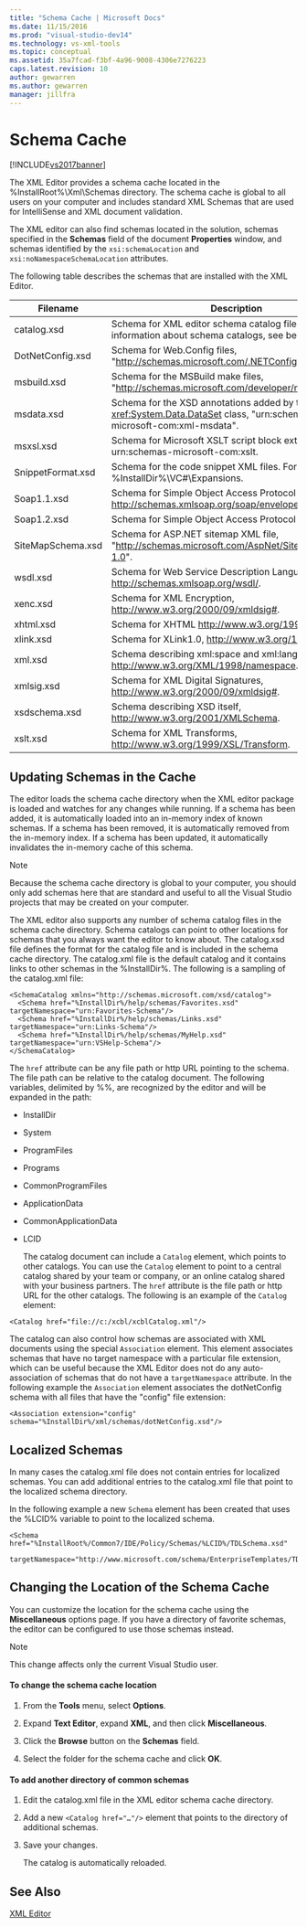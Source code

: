 ```yaml
---
title: "Schema Cache | Microsoft Docs"
ms.date: 11/15/2016
ms.prod: "visual-studio-dev14"
ms.technology: vs-xml-tools
ms.topic: conceptual
ms.assetid: 35a7fcad-f3bf-4a96-9008-4306e7276223
caps.latest.revision: 10
author: gewarren
ms.author: gewarren
manager: jillfra
---
```

# Schema Cache
[!INCLUDE[vs2017banner](../includes/vs2017banner.md)]


The XML Editor provides a schema cache located in the %InstallRoot%\Xml\Schemas directory. The schema cache is global to all users on your computer and includes standard XML Schemas that are used for IntelliSense and XML document validation.  

 The XML editor can also find schemas located in the solution, schemas specified in the **Schemas** field of the document **Properties** window, and schemas identified by the `xsi:schemaLocation` and `xsi:noNamespaceSchemaLocation` attributes.  

 The following table describes the schemas that are installed with the XML Editor.  


|     Filename      |                                                      Description                                                      |
|-------------------|-----------------------------------------------------------------------------------------------------------------------|
|    catalog.xsd    |             Schema for XML editor schema catalog files. For information about schema catalogs, see below.             |
| DotNetConfig.xsd  |                 Schema for Web.Config files, "<http://schemas.microsoft.com/.NETConfiguration/v2.0>".                 |
|    msbuild.xsd    |              Schema for the MSBuild make files, "<http://schemas.microsoft.com/developer/msbuild/2003>".              |
|    msdata.xsd     | Schema for the XSD annotations added by the <xref:System.Data.DataSet> class, "urn:schemas-microsoft-com:xml-msdata". |
|     msxsl.xsd     |                  Schema for Microsoft XSLT script block extensions, urn:schemas-microsoft-com:xslt.                   |
| SnippetFormat.xsd |                 Schema for the code snippet XML files. For examples, see %InstallDir%\VC#\Expansions.                 |
|    Soap1.1.xsd    |            Schema for Simple Object Access Protocol (SOAP) 1.1, http://schemas.xmlsoap.org/soap/envelope/.            |
|    Soap1.2.xsd    |                                     Schema for Simple Object Access Protocol 1.2.                                     |
| SiteMapSchema.xsd |            Schema for ASP.NET sitemap XML file, "<http://schemas.microsoft.com/AspNet/SiteMap-File-1.0>".             |
|     wsdl.xsd      |                    Schema for Web Service Description Language, http://schemas.xmlsoap.org/wsdl/.                     |
|     xenc.xsd      |                            Schema for XML Encryption, http://www.w3.org/2000/09/xmldsig#.                             |
|     xhtml.xsd     |                                    Schema for XHTML http://www.w3.org/1999/xhtml.                                     |
|     xlink.xsd     |                                  Schema for XLink1.0, http://www.w3.org/1999/xlink.                                   |
|      xml.xsd      |              Schema describing xml:space and xml:lang attributes, http://www.w3.org/XML/1998/namespace.               |
|    xmlsig.xsd     |                        Schema for XML Digital Signatures, http://www.w3.org/2000/09/xmldsig#.                         |
|   xsdschema.xsd   |                            Schema describing XSD itself, http://www.w3.org/2001/XMLSchema.                            |
|     xslt.xsd      |                           Schema for XML Transforms, http://www.w3.org/1999/XSL/Transform.                            |

## Updating Schemas in the Cache  
 The editor loads the schema cache directory when the XML editor package is loaded and watches for any changes while running. If a schema has been added, it is automatically loaded into an in-memory index of known schemas. If a schema has been removed, it is automatically removed from the in-memory index. If a schema has been updated, it automatically invalidates the in-memory cache of this schema.  

> [!NOTE]
>  Because the schema cache directory is global to your computer, you should only add schemas here that are standard and useful to all the Visual Studio projects that may be created on your computer.  

 The XML editor also supports any number of schema catalog files in the schema cache directory. Schema catalogs can point to other locations for schemas that you always want the editor to know about. The catalog.xsd file defines the format for the catalog file and is included in the schema cache directory. The catalog.xml file is the default catalog and it contains links to other schemas in the %InstallDir%. The following is a sampling of the catalog.xml file:  

```  
<SchemaCatalog xmlns="http://schemas.microsoft.com/xsd/catalog">  
  <Schema href="%InstallDir%/help/schemas/Favorites.xsd" targetNamespace="urn:Favorites-Schema"/>  
  <Schema href="%InstallDir%/help/schemas/Links.xsd" targetNamespace="urn:Links-Schema"/>  
  <Schema href="%InstallDir%/help/schemas/MyHelp.xsd" targetNamespace="urn:VSHelp-Schema"/>  
</SchemaCatalog>  
```  

 The `href` attribute can be any file path or http URL pointing to the schema. The file path can be relative to the catalog document. The following variables, delimited by %%, are recognized by the editor and will be expanded in the path:  

- InstallDir  

- System  

- ProgramFiles  

- Programs  

- CommonProgramFiles  

- ApplicationData  

- CommonApplicationData  

- LCID  

  The catalog document can include a `Catalog` element, which points to other catalogs. You can use the `Catalog` element to point to a central catalog shared by your team or company, or an online catalog shared with your business partners. The `href` attribute is the file path or http URL for the other catalogs. The following is an example of the `Catalog` element:  

```  
<Catalog href="file://c:/xcbl/xcblCatalog.xml"/>  
```  

 The catalog can also control how schemas are associated with XML documents using the special `Association` element. This element associates schemas that have no target namespace with a particular file extension, which can be useful because the XML Editor does not do any auto-association of schemas that do not have a `targetNamespace` attribute. In the following example the `Association` element associates the dotNetConfig schema with all files that have the "config" file extension:  

```  
<Association extension="config" schema="%InstallDir%/xml/schemas/dotNetConfig.xsd"/>  
```  

## Localized Schemas  
 In many cases the catalog.xml file does not contain entries for localized schemas. You can add additional entries to the catalog.xml file that point to the localized schema directory.  

 In the following example a new `Schema` element has been created that uses the %LCID% variable to point to the localized schema.  

```  
<Schema href="%InstallRoot%/Common7/IDE/Policy/Schemas/%LCID%/TDLSchema.xsd"  
  targetNamespace="http://www.microsoft.com/schema/EnterpriseTemplates/TDLSchema"/>  
```  

## Changing the Location of the Schema Cache  
 You can customize the location for the schema cache using the **Miscellaneous** options page. If you have a directory of favorite schemas, the editor can be configured to use those schemas instead.  

> [!NOTE]
>  This change affects only the current Visual Studio user.  

#### To change the schema cache location  

1.  From the **Tools** menu, select **Options**.  

2.  Expand **Text Editor**, expand **XML**, and then click **Miscellaneous**.  

3.  Click the **Browse** button on the **Schemas** field.  

4.  Select the folder for the schema cache and click **OK**.  

#### To add another directory of common schemas  

1.  Edit the catalog.xml file in the XML editor schema cache directory.  

2.  Add a new `<Catalog href="…"/>` element that points to the directory of additional schemas.  

3.  Save your changes.  

     The catalog is automatically reloaded.  

## See Also  
 [XML Editor](../xml-tools/xml-editor.md)
